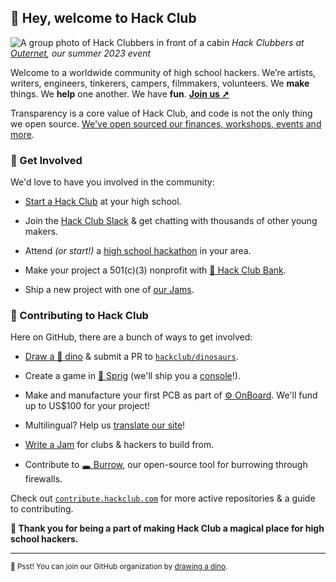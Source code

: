 ## :wave: Hey, welcome to Hack Club 

![A group photo of Hack Clubbers in front of a cabin](https://cloud-asjjo40ek-hack-club-bot.vercel.app/0image__1_.jpg)
_Hack Clubbers at [Outernet](https://github.com/hackclub/outernet), our summer 2023 event_

Welcome to a worldwide community of high school hackers. We’re artists, writers, engineers, tinkerers, campers, filmmakers, volunteers. We **make** things. We **help** one another. We have **fun**. **[Join us ➚](https://hackclub.com/slack)**

Transparency is a core value of Hack Club, and code is not the only thing we open source. [We've open sourced our finances, workshops, events and more](https://hackclub.com/opensource).

<!---

### 🚢 Our Philosophy

We believe **we're out our best when we're making**

--->

### 🌈 Get Involved

We'd love to have you involved in the community:

- [Start a Hack Club](https://hackclub.com/clubs/) at your high school.

- Join the [Hack Club Slack](https://hackclub.com/slack) & get chatting with thousands of other young makers.

- Attend _(or start!)_ a [high school hackathon](https://hackclub.com/hackathons) in your area.

- Make your project a 501(c)(3) nonprofit with [🏦 Hack Club Bank](https://hackclub.com/bank).

- Ship a new project with one of [our Jams](https://jams.hackclub.com).

### 🦦 Contributing to Hack Club

Here on GitHub, there are a bunch of ways to get involved:

- [Draw a 🦕 dino](https://hack.af/draw-dino) & submit a PR to [`hackclub/dinosaurs`](https://github.com/hackclub/dinosaurs).

- Create a game in [🍃 Sprig](https://sprig.hackclub.com) (we'll ship you a [console](https://github.com/hackclub/sprig-hardware)!).

- Make and manufacture your first PCB
 as part of [⚙️ OnBoard](https://hackclub.com/onboard). We'll fund up to US$100 for your project!

- Multilingual? Help us [translate our site](https://github.com/hackclub/global/issues/15)!

- [Write a Jam](https://github.com/hackclub/jams#i-want-to-make-a-jam) for clubs & hackers to build from.

- Contribute to [🕳️ Burrow](https://github.com/hackclub/burrow), our open-source tool for burrowing through firewalls.


Check out [`contribute.hackclub.com`](https://contribute.hackclub.com) for more active repositories & a guide to contributing. 

**💖 Thank you for being a part of making Hack Club a magical place for high school hackers.** 

---
 
<sub>🤫 Psst! You can join our GitHub organization by [drawing a dino](https://hack.af/draw-dino).</sub>

